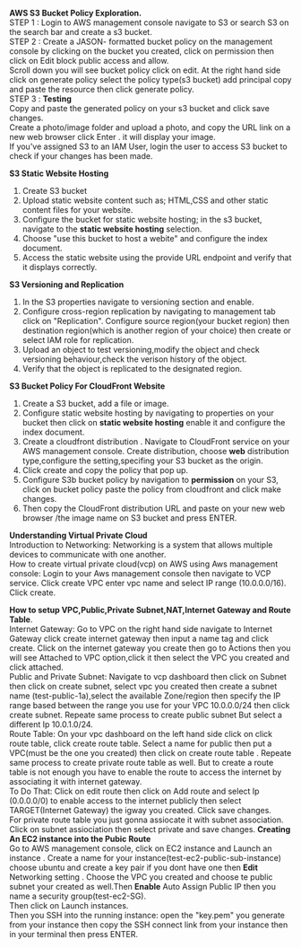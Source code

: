 **AWS S3 Bucket Policy Exploration.**<br>
STEP 1 : Login to AWS management console navigate to S3 or search S3 on the search bar and create a s3 bucket.<br>
STEP 2 : Create a JASON- formatted bucket policy on the management console by clicking on the bucket you created, click on permission then click on Edit block public access and allow.<br>
Scroll down you will see bucket policy click on edit. At the right hand side click on generate policy select the policy type(s3 bucket) add principal copy and paste the resource then click generate policy.<br>
STEP 3 : **Testing**<br>
Copy and paste the generated policy on your s3 bucket and click save changes.<br>
Create a photo/image folder and upload a photo, and copy the URL link on a new web browser click Enter . it will display your image.<br>
If you've assigned S3 to an IAM User, login the user to access S3 bucket to check if your changes has been made.<br>

**S3 Static Website Hosting**<br>
1. Create S3 bucket<br>
2. Upload static website content such as; HTML,CSS and other static content files for your website.<br>
3. Configure the bucket for static website hosting; in the s3 bucket, navigate to the **static website hosting** selection.<br>
4. Choose "use this bucket to host a webite" and configure the index document.<br>
5. Access the static website using the provide URL endpoint and verify that it displays correctly.<br>

**S3 Versioning and Replication**<br>
1. In the S3 properties navigate to versioning section and enable.<br>
2. Configure cross-region replication by navigating to management tab click on "Replication". Configure source region(your bucket region) then destination region(which is another region of your choice) then create or select IAM role for replication.<br>
3. Upload an object to test versioning,modify the object and check versioning behaviour,check the verison history of the object.<br>
4.  Verify that the object is replicated to the designated region.<br>

**S3 Bucket Policy For CloudFront Website**<br>
1. Create a S3 bucket, add a file or image.<br>
2. Configure static website hosting by navigating to properties on your bucket then click on **static website hosting** enable it and configure the index document.<br>
3. Create a cloudfront distribution . Navigate to CloudFront service on your AWS management console. Create distribution, choose **web** distribution type,configure the setting,specifing your S3 bucket as the origin.<br>
4. Click create and copy the policy that pop up.<br>
5. Configure S3b bucket policy by navigation to **permission** on your S3, click on bucket policy paste the policy from cloudfront and click make changes.<br>
6. Then copy the CloudFront distribution URL and paste on your new web browser /the image name on S3 bucket and press ENTER.<br>

**Understanding Virtual Private Cloud**<br>
Introduction to Networking: Networking is a system that allows multiple devices to communicate with one another.<br>
How to create virtual private cloud(vcp) on AWS using Aws management console: Login to your Aws management console then navigate to VCP service. Click create VPC enter vpc name and select IP range (10.0.0.0/16). Click create.<br>

**How to setup VPC,Public,Private Subnet,NAT,Internet Gateway and Route Table**.<br>
Internet Gateway: Go to VPC on the right hand side navigate to Internet Gateway click create internet gateway then input a name tag and click create. Click on the internet gateway you create then go to Actions then you will see Attached to VPC option,click it then select the VPC you created and click attached.<br>
Public and Private Subnet: Navigate to vcp dashboard then click on Subnet then click on create subnet, select vpc you created then create a subnet name (test-public-1a),select the available Zone/region then specify the IP range based between the range you use for your VPC 10.0.0.0/24 then click create subnet. Repeate same process to create public subnet But select a different Ip 10.0.1.0/24.<br>
Route Table: On your vpc dashboard on the left hand side click on click route table, click create route table. Select a name for public then put a VPC(must be the one you created) then click on create route table . Repeate same process to create private route table as well. But to  create a route table is not enough you have to enable the route to access the internet by associating it with internet gateway.<br>
To Do That: Click on edit route then click on Add route and select Ip (0.0.0.0/0) to enable access to the internet publicly then select TARGET(Internet Gateway) the igway you created. Click save changes.<br>
For private route table you just gonna assiocate it with subnet association. Click on subnet assiociation then select private and save changes.<brr>
**Creating An EC2 instance into the Pubic Route**<br>
Go to AWS management console, click on EC2 instance and Launch an instance . Create a name for your instance(test-ec2-public-sub-instance) choose ubuntu and create a key pair if you dont have one then **Edit** Networking setting . Choose the VPC you created and choose te public subnet your created as well.Then **Enable** Auto Assign Public IP then you name a security group(test-ec2-SG).<br>
Then click on Launch instances.<br>
Then you SSH into the running instance: open the "key.pem" you generate from your instance then copy the SSH connect link from your instance then in your terminal then press ENTER. 

